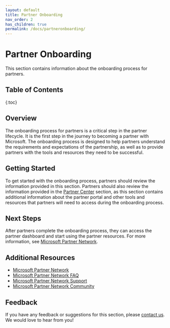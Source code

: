 ```yaml
---
layout: default
title: Partner Onboarding
nav_order: 2
has_children: true
permalink: /docs/partneronboarding/
---
```


# Partner Onboarding

This section contains information about the onboarding process for partners.

## Table of Contents

{:toc}

## Overview

The onboarding process for partners is a critical step in the partner lifecycle. It is the first step in the journey to becoming a partner with Microsoft. The onboarding process is designed to help partners understand the requirements and expectations of the partnership, as well as to provide partners with the tools and resources they need to be successful.

## Getting Started

To get started with the onboarding process, partners should review the information provided in this section. Partners should also review the information provided in the [Partner Center](/docs/partnercenter/) section, as this section contains additional information about the partner portal and other tools and resources that partners will need to access during the onboarding process.

## Next Steps

After partners complete the onboarding process, they can access the partner dashboard and start using the partner resources. For more information, see [Microsoft Partner Network](https://partner.microsoft.com/).

## Additional Resources

- [Microsoft Partner Network](https://partner.microsoft.com/)
- [Microsoft Partner Network FAQ](https://partner.microsoft.com/en-us/support)
- [Microsoft Partner Network Support](https://partner.microsoft.com/en-us/support)
- [Microsoft Partner Network Community](https://partner.microsoft.com/en-us/communities)

## Feedback

If you have any feedback or suggestions for this section, please [contact us](/contact/). We would love to hear from you!

